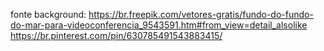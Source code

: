 
fonte background:
https://br.freepik.com/vetores-gratis/fundo-do-fundo-do-mar-para-videoconferencia_9543591.htm#from_view=detail_alsolike
https://br.pinterest.com/pin/630785491543883415/